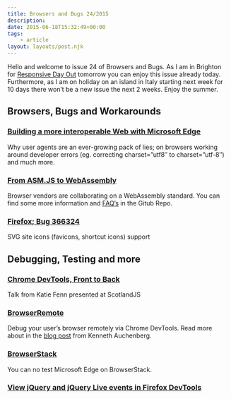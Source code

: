 ```yaml
---
title: Browsers and Bugs 24/2015
description: 
date: 2015-06-18T15:32:49+00:00
tags:
    - article
layout: layouts/post.njk
---
```


Hello and welcome to issue 24 of Browsers and Bugs. As I am in Brighton for [Responsive Day Out](http://responsiveconf.com/) tomorrow you can enjoy this issue already today. Furthermore, as I am on holiday on an island in Italy starting next week for 10 days there won’t be a new issue the next 2 weeks. Enjoy the summer.

Browsers, Bugs and Workarounds
------------------------------

### [Building a more interoperable Web with Microsoft Edge](http://blogs.windows.com/msedgedev/2015/06/17/building-a-more-interoperable-web-with-microsoft-edge/)

Why user agents are an ever-growing pack of lies; on browsers working around developer errors (eg. correcting charset=”utf8″ to charset=”utf-8″) and much more.

### [From ASM.JS to WebAssembly](https://brendaneich.com/2015/06/from-asm-js-to-webassembly/)

Browser vendors are collaborating on a WebAssembly standard. You can find some more information and [FAQ’s](https://github.com/WebAssembly/design/blob/master/FAQ.md) in the Gitub Repo.

### [Firefox; Bug 366324](https://bugzilla.mozilla.org/show_bug.cgi?id=366324#c63)

SVG site icons (favicons, shortcut icons) support

Debugging, Testing and more
---------------------------

### [Chrome DevTools, Front to Back](https://www.youtube.com/watch?v=_-XfJWl6sRs)

Talk from Katie Fenn presented at ScotlandJS

### [BrowserRemote](https://github.com/auchenberg/browser-remote)

Debug your user’s browser remotely via Chrome DevTools. Read more about in the [blog post](https://kenneth.io/blog/2015/06/16/use-chrome-devtools-to-debug-your-users-browser-remotely-with-browserremote/) from Kenneth Auchenberg.

### [BrowserStack](https://twitter.com/jon_neal/status/610482003687907328)

You can no test Microsoft Edge on BrowserStack.

### [View jQuery and jQuery Live events in Firefox DevTools](http://flailingmonkey.com/view-jquery-and-jquery-live-events-in-firefox-devtools/)